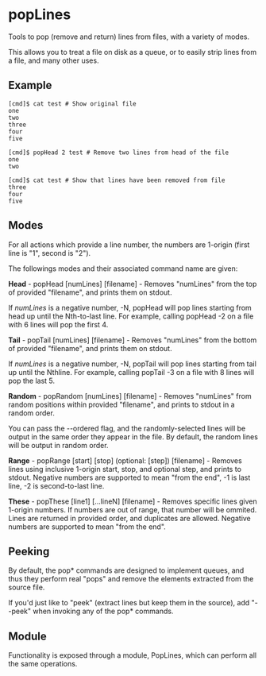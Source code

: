 # popLines
Tools to pop (remove and return) lines from files, with a variety of modes.

This allows you to treat a file on disk as a queue, or to easily strip lines from a file, and many other uses.


Example
-------

	[cmd]$ cat test # Show original file
	one
	two
	three
	four
	five

	[cmd]$ popHead 2 test # Remove two lines from head of the file
	one
	two

	[cmd]$ cat test # Show that lines have been removed from file
	three
	four
	five



Modes
-----

For all actions which provide a line number, the numbers are 1-origin (first line is "1", second is "2").

The followings modes and their associated command name are given:

**Head** - popHead \[numLines\] \[filename\] - Removes "numLines" from the top of provided "filename", and prints them on stdout.

If *numLines* is a negative number, -N, popHead will pop lines starting from head up until the Nth-to-last line. For example, calling popHead -2 on a file with 6 lines will pop the first 4.


**Tail** - popTail \[numLines\] \[filename\] - Removes "numLines" from the bottom of provided "filename", and prints them on stdout.

If *numLines* is a negative number, -N, popTail will pop lines starting from tail up until the Nthline. For example, calling popTail -3 on a file with 8 lines will pop the last 5.


**Random** - popRandom \[numLines\] \[filename\] - Removes "numLines" from random positions within provided "filename", and prints to stdout in a random order.


You can pass the --ordered flag, and the randomly-selected lines will be output in the same order they appear in the file. By default, the random lines will be output in random order.


**Range** - popRange \[start\] \[stop\] (optional: \[step\]) \[filename\] - Removes lines using inclusive 1-origin start, stop, and optional step, and prints to stdout. Negative numbers are supported to mean "from the end", -1 is last line, -2 is second-to-last line.

**These** - popThese \[line1\] \[...lineN\] \[filename\] - Removes specific lines given 1-origin numbers. If numbers are out of range, that number will be ommited. Lines are returned in provided order, and duplicates are allowed. Negative numbers are supported to mean "from the end".


Peeking
-------

By default, the pop\* commands are designed to implement queues, and thus they perform real "pops" and remove the elements extracted from the source file.

If you'd just like to "peek" (extract lines but keep them in the source), add "--peek" when invoking any of the pop\* commands.


Module
------

Functionality is exposed through a module, PopLines, which can perform all the same operations.


